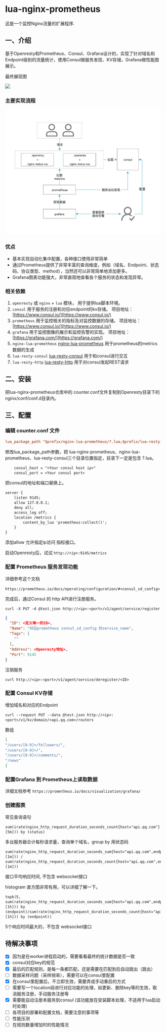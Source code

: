 # lua-nginx-prometheus
这是一个监控Nginx流量的扩展程序.

## 一、介绍
基于Openresty和Prometheus、Consul、Grafana设计的，实现了针对域名和Endpoint级别的流量统计，使用Consul做服务发现、KV存储，Grafana做性能图展示。

最终展现图

![](screenshot/grafana.png)

### 主要实现流程
![](screenshot/structure.jpg)

### 优点

* 基本实现自动化集中配置，各种接口使用非常简单
* 通过Prometheus提供了非常丰富的查询维度，例如（域名、Endpoint、状态码、协议类型、method），当然还可以非常简单地添加更多。
* Grafana图表功能强大，非常直观地查看各个服务的状态和发现异常。

### 相关依赖
1. `openresty` 或 `nginx` + `lua` 模块， 用于提供lua脚本环境。
2. `consul` 用于服务的注册和对应endpoint的kv存储。 项目地址：[https://www.consul.io/](https://www.consul.io/)
3. `prometheus` 用于监控相关的指标及对监控数据的存储。 项目地址：[https://www.consul.io/](https://www.consul.io/)
4. `grafana` 用于监控图像的展示和监控告警的实现。 项目地址：[https://grafana.com/](https://grafana.com/)
5. `nginx-lua-prometheus` [nginx-lua-prometheus](https://github.com/knyar/nginx-lua-prometheus) 用于prometheus的metrics数据的生成
6. `lua-resty-consul` [lua-resty-consul](https://github.com/hamishforbes/lua-resty-consul) 用于和consul进行交互
7. `lua-resty-http` [lua-resty-http](https://github.com/ledgetech/lua-resty-http) 用于对consul发起REST请求

## 二、安装

把lua-nginx-prometheus仓库中的 counter.conf文件复制到Openresty目录下的nginx/conf/conf.d目录内。


## 三、配置

### 编辑 counter.conf 文件

```conf
lua_package_path "$prefix/nginx-lua-prometheus/?.lua;$prefix/lua-resty-consul/lib/resty/?.lua;$prefix/Counter/lib/?.lua;;";
```

修改lua_package_path参数，把 lua-nginx-prometheus、nginx-lua-prometheus、lua-resty-consul三个目录位置指定，目录下一定是包含 ?.lua。

```
    consul_host = "<Your consul host ip>"
    consul_port = <Your consul port>
```

把consul的地址和端口替换上。

```
server {
    listen 9145;
    allow 127.0.0.1;
    deny all;
    access_log off;
    location /metrics {
        content_by_lua 'prometheus:collect()';
    }
}
```

添加allow 允许指定ip访问 指标接口。

启动Openresty后，试试 `http://<ip>:9145/metrics` 

### 配置 Prometheus 服务发现功能

详细参考这个文档

`https://prometheus.io/docs/operating/configuration/#<consul_sd_config>`

完成后，通过Consul 的 http API进行注册服务。

```
curl -X PUT -d @test.json http://<ip>:<port>/v1/agent/service/register
``` 

```json
{
  "ID": <定义唯一的ID>,
  "Name": "对应prometheus consul_sd_config 的service_name",
  "Tags": [
    ""
  ],
  "Address": <Openresty地址>,
  "Port": 9145
}
```

注销服务

```
curl http://<ip>:<port>/v1/agent/service/deregister/<ID>
```

### 配置 Consul KV存储

增加域名和对应的Endpoint

```
curl --request PUT --data @test.json http://<ip>:<port>/v1/kv/domain/<api.qq.com>/routers
```
数组

```json
[
"/users/[0-9]+/followers/",
"/users/[0-9]+/",
"/users/[0-9]+/comments/",
"/news"
]
```

### 配置Grafana 到 Prometheus上读取数据

详细文档参考 `https://prometheus.io/docs/visualization/grafana/`


### 创建图表

常见查询语句

```
sum(irate(nginx_http_request_duration_seconds_count{host="api.qq.com"}[5m])) by (status)
```
多台服务器合计每秒请求量，查询单个域名，group by 用状态码

```
sum(rate(nginx_http_request_duration_seconds_sum{host="api.qq.com",endpoint!="/ws"}[1m])) / sum(rate(nginx_http_request_duration_seconds_count{host="api.qq.com",endpoint!="/ws"}[1m]))
```
接口平均响应时间, 不包含 websocket接口

histogram 直方图非常有用，可以详细了解一下。

```
topk(5, sum(rate(nginx_http_request_duration_seconds_sum{host="api.qq.com",endpoint!="/ws"}[1h])) by (endpoint)/sum(rate(nginx_http_request_duration_seconds_count{host="api.qq.com",endpoint!="/ws"}[1h])) by (endpoint))
```
5个响应时间最大的，不包含 websocket接口


## 待解决事项

- [x] 因为是在worker进程启动的，需要看看最终的统计数据是否一致   
- [x] consul对应key的规范  
- [x] 最后的匹配规则，是每一条都匹配，还是需要在匹配到后自动跳出（跳出）  
- [ ] 数据采样问题（采样频率），需要可以在consul里配置  
- [x] 在consul里配置后，不立即生效，需要弄成手动重启的方式  
- [ ] 需要写一个location段进行对应功能的处理，如更新、删除key等的生效，取消服务注册，手动服务注册等
- [x] 需要能自动注册本服务到consul  (该功能放在安装脚本处理，不适用于lua启动时处理)
- [ ] 各项目的部署和配置文档，需要注意的事项等  
- [ ] 性能压测  
- [ ] 在规则数量增加时的性能情况  
